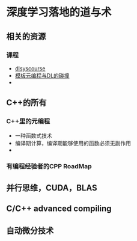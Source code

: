 # 深度学习落地的道与术

## 相关的资源

### 课程

* [dlsyscourse](https://dlsyscourse.org/lectures/)
* [模板元编程与DL的碰撞](https://github.com/liwei-cpp/MetaNN)
* 



## C++的所有

### C++里的元编程

* 一种函数式技术
* 编译期计算，编译期能够使用的函数必须无副作用
* 



### 有编程经验者的CPP RoadMap







## 并行思维，CUDA，BLAS



## C/C++ advanced compiling



## 自动微分技术



